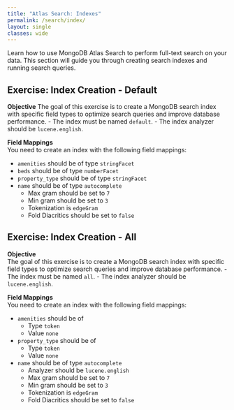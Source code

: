 ```yaml
---
title: "Atlas Search: Indexes"
permalink: /search/index/
layout: single
classes: wide
---
```


Learn how to use MongoDB Atlas Search to perform full-text search on your data. This section will guide you through creating search indexes and running search queries.

## Exercise: Index Creation - Default

**Objective** 
The goal of this exercise is to create a MongoDB search index with specific field types to optimize search queries and improve database performance. 
    - The index must be named `default`.
    - The index analyzer should be `lucene.english`.

**Field Mappings**  
You need to create an index with the following field mappings:
- `amenities` should be of type `stringFacet`
- `beds` should be of type `numberFacet`
- `property_type` should be of type `stringFacet`
- `name` should be of type `autocomplete`
    - Max gram should be set to `7`
    - Min gram should be set to `3`
    - Tokenization is `edgeGram`
    - Fold Diacritics should be set to `false`

## Exercise: Index Creation - All

**Objective**  
The goal of this exercise is to create a MongoDB search index with specific field types to optimize search queries and improve database performance. 
    - The index must be named `all`.
    - The index analyzer should be `lucene.english`.

**Field Mappings**  
You need to create an index with the following field mappings:
- `amenities` should be of 
    - Type `token`
    - Value `none`
- `property_type` should be of
    - Type `token`
    - Value `none`
- `name` should be of type `autocomplete`
    - Analyzer should be `lucene.english`
    - Max gram should be set to `7`
    - Min gram should be set to `3`
    - Tokenization is `edgeGram`
    - Fold Diacritics should be set to `false`
